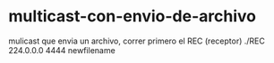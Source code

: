 # multicast-con-envio-de-archivo
mulicast que envia un archivo, correr primero el REC (receptor) ./REC 224.0.0.0 4444 newfilename
